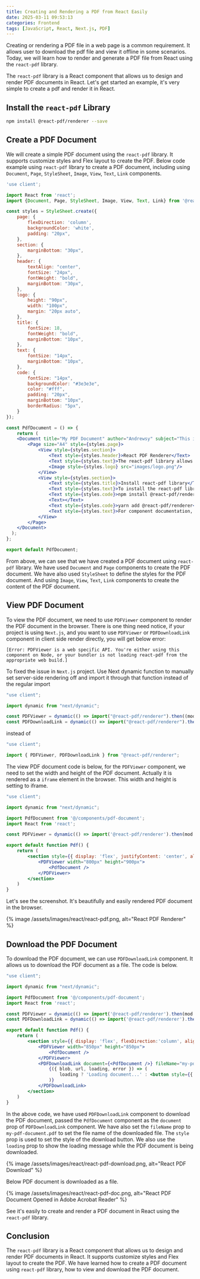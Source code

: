```yaml
---
title: Creating and Rendering a PDF from React Easily
date: 2025-03-11 09:53:13
categories: Frontend
tags: [JavaScript, React, Next.js, PDF]
---
```


Creating or rendering a PDF file in a web page is a common requirement. It allows user to download the pdf file and view it offline in some scenarios. Today, we will learn how to render and generate a PDF file from React using the `react-pdf` library.

The `react-pdf` library is a React component that allows us to design and render PDF documents in React. Let's get started an example, it's very simple to create a pdf and render it in React.

## Install the `react-pdf` Library

``` bash
npm install @react-pdf/renderer --save
```

## Create a PDF Document

We will create a simple PDF document using the `react-pdf` library. It supports customize styles and Flex layout to create the PDF.  Below code example using `react-pdf` library to create a PDF document, including using `Document`, `Page`, `StyleSheet`, `Image`, `View`, `Text`, `Link` components.

``` jsx
'use client';

import React from 'react';
import {Document, Page, StyleSheet, Image, View, Text, Link} from '@react-pdf/renderer';

const styles = StyleSheet.create({
    page: {
        flexDirection: 'column',
        backgroundColor: 'white',
        padding: "20px",
    },
    section: {
        marginBottom: "30px",
    },
    header: {
        textAlign: "center",
        fontSize: "24px",
        fontWeight: "bold",
        marginBottom: "30px",
    },
    logo: {
        height: "90px",
        width: "100px",
        margin: "20px auto",
    },
    title: {
        fontSize: 18,
        fontWeight: "bold",
        marginBottom: "10px",
    },
    text: {
        fontSize: "14px",
        marginBottom: "10px",
    },
    code: {
        fontSize: "14px",
        backgroundColor: "#3e3e3e",
        color: "#fff",
        padding: "20px",
        marginBottom: "10px",
        borderRadius: "5px",
    }
});

const PdfDocument = () => {
    return (
    <Document title="My PDF Document" author="Andrewsy" subject="This is a sample PDF document">
        <Page size="A4" style={styles.page}>
            <View style={styles.section}>
                <Text style={styles.header}>React PDF Renderer</Text>
                <Text style={styles.text}>The react-pdf library allows you to render PDF documents using React components.</Text>
                <Image style={styles.logo} src="images/logo.png"/>
            </View>
            <View style={styles.section}>
                <Text style={styles.title}>Install react-pdf library</Text>
                <Text style={styles.text}>To install the react-pdf library, you can use npm or yarn:</Text>
                <Text style={styles.code}>npm install @react-pdf/renderer</Text>
                <Text></Text>
                <Text style={styles.code}>yarn add @react-pdf/renderer</Text>
                <Text style={styles.text}>For component documentation, visit the official website <Link src="https://react-pdf.org/">@react-pdf/renderer</Link>.</Text>
            </View>
        </Page>
    </Document>
  );
};

export default PdfDocument;
```

From above, we can see that we have created a PDF document using `react-pdf` library. We have used `Document` and `Page` components to create the PDF document. We have also used `StyleSheet` to define the styles for the PDF document. And using `Image`, `View`, `Text`, `Link` components to create the content of the PDF document.

## View PDF Document

To view the PDF document, we need to use `PDFViewer` component to render the PDF document in the browser. There is one thing need notice, if your project is using `Next.js`, and you want to use `PDFViewer` or `PDFDownloadLink` component in client side render directly, you will get below error:

``` error
[Error: PDFViewer is a web specific API. You're either using this component on Node, or your bundler is not loading react-pdf from the appropriate web build.]
```

To fixed the issue in `Next.js` project. Use Next dynamic function to manually set server-side rendering off and import it through that function instead of the regular import

``` jsx
"use client";

import dynamic from "next/dynamic";

const PDFViewer = dynamic(() => import("@react-pdf/renderer").then((mod) => mod. PDFViewer),{ssr: false });
const PDFDownloadLink = dynamic(() => import("@react-pdf/renderer").then((mod) => mod. PDFDownloadLink),{ssr: false });
```

instead of

``` jsx
"use client";

import { PDFViewer, PDFDownloadLink } from "@react-pdf/renderer";

```

The view PDF document code is below, for the `PDFViewer` component, we need to set the width and height of the PDF document. Actually it is rendered as a `iframe` element in the browser. This width and height is setting to iframe.

``` jsx
"use client";

import dynamic from "next/dynamic";

import PdfDocument from '@/components/pdf-document';
import React from 'react';

const PDFViewer = dynamic(() => import('@react-pdf/renderer').then(mod => mod.PDFViewer), { ssr: false });

export default function Pdf() {
    return (
        <section style={{ display: 'flex', justifyContent: 'center', alignItems: 'center', height: '100vh' }}>
            <PDFViewer width="800px" height="900px">
                <PdfDocument />
            </PDFViewer>
        </section>
    )
}
```

Let's see the screenshot. It's beautifully and easily rendered PDF document in the browser.

{% image /assets/images/react/react-pdf.png, alt="React PDF Renderer" %}

## Download the PDF Document

To download the PDF document, we can use `PDFDownloadLink` component. It allows us to download the PDF document as a file. The code is below.

``` jsx
"use client";

import dynamic from "next/dynamic";

import PdfDocument from '@/components/pdf-document';
import React from 'react';

const PDFViewer = dynamic(() => import('@react-pdf/renderer').then(mod => mod.PDFViewer), { ssr: false });
const PDFDownloadLink = dynamic(() => import('@react-pdf/renderer').then(mod => mod.PDFDownloadLink), { ssr: false });

export default function Pdf() {
    return (
        <section style={{ display: 'flex', flexDirection:'column', alignItems: 'center', height: '100vh' }}>
            <PDFViewer width="850px" height="850px">
                <PdfDocument />
            </PDFViewer>
            <PDFDownloadLink document={<PdfDocument />} fileName="my-pdf-document.pdf" style={{marginTop: '10px'}}>
                {({ blob, url, loading, error }) => (
                    loading ? 'Loading document...' : <button style={{ backgroundColor: '#171717', color: 'white', padding: '10px', borderRadius: '5px', cursor: 'pointer' }}>Download</button>
                )}
            </PDFDownloadLink>
        </section>
    )
}
```

In the above code, we have used `PDFDownloadLink` component to download the PDF document, passed the `PdfDocument` component as the `document` prop of `PDFDownloadLink` component. We have also set the `fileName` prop to `my-pdf-document.pdf` to set the file name of the downloaded file. The `style` prop is used to set the style of the download button. We also use the `loading` prop to show the loading message while the PDF document is being downloaded.

{% image /assets/images/react/react-pdf-download.png, alt="React PDF Download" %}

Below PDF document is downloaded as a file.

{% image /assets/images/react/react-pdf-doc.png, alt="React PDF Document Opened in Adobe Acrobat Reader" %}

See it's easily to create and render a PDF document in React using the `react-pdf` library.

## Conclusion
The `react-pdf` library is a React component that allows us to design and render PDF documents in React. It supports customize styles and Flex layout to create the PDF. We have learned how to create a PDF document using `react-pdf` library, how to view and download the PDF document.